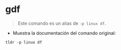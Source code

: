 # gdf

> Este comando es un alias de `-p linux df`.

- Muestra la documentación del comando original:

`tldr -p linux df`
